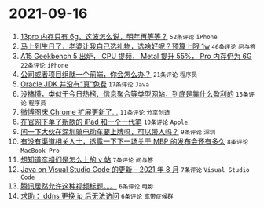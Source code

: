 # 2021-09-16

1. [13pro 内存只有 6g，这波怎么说，明年再等等？](https://www.v2ex.com/t/802169) `52条评论` `iPhone`
1. [马上到生日了，老婆让我自己选礼物，选啥好呢？预算上限 1w](https://www.v2ex.com/t/802188) `46条评论` `问与答`
1. [A15 Geekbench 5 出炉， CPU 提频， Metal 提升 55%， Pro 内存仍为 6G](https://www.v2ex.com/t/802173) `22条评论` `iPhone`
1. [公司或者项目组就一个前端，你会怎么办？](https://www.v2ex.com/t/802206) `21条评论` `程序员`
1. [Oracle JDK 并没有“真”免费](https://www.v2ex.com/t/802200) `17条评论` `Java`
1. [没搞懂，类似于今日热榜、信息聚合等类型网站，到底是靠什么盈利的](https://www.v2ex.com/t/802194) `15条评论` `程序员`
1. [微博图床 Chrome 扩展更新了...](https://www.v2ex.com/t/802187) `11条评论` `分享创造`
1. [在官网下单了新款的 iPad 和一个一代笔](https://www.v2ex.com/t/802180) `10条评论` `Apple`
1. [问一下大伙在深圳骑电动车要上牌吗，可以带人吗？](https://www.v2ex.com/t/802186) `9条评论` `深圳`
1. [有没有渠道相关人士，透露一下下一场关于 MBP 的发布会还有多久](https://www.v2ex.com/t/802210) `8条评论` `MacBook Pro`
1. [想知道彦祖们是怎么上的 v 站](https://www.v2ex.com/t/802184) `7条评论` `问与答`
1. [Java on Visual Studio Code 的更新 – 2021 年 8 月](https://www.v2ex.com/t/802182) `7条评论` `Visual Studio Code`
1. [腾讯居然允许这种视频标题。。。](https://www.v2ex.com/t/802220) `6条评论` `电影`
1. [求助： ddns 更换 ip 后无法访问](https://www.v2ex.com/t/802207) `6条评论` `宽带症候群`
